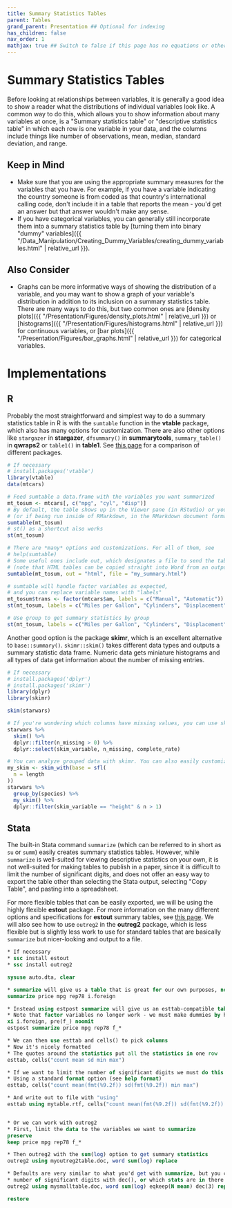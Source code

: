 ```yaml
---
title: Summary Statistics Tables
parent: Tables
grand_parent: Presentation ## Optional for indexing
has_children: false
nav_order: 1
mathjax: true ## Switch to false if this page has no equations or other math rendering.
---
```


# Summary Statistics Tables

Before looking at relationships between variables, it is generally a good idea to show a reader what the distributions of individual variables look like. A common way to do this, which allows you to show information about many variables at once, is a "Summary statistics table" or "descriptive statistics table" in which each row is one variable in your data, and the columns include things like number of observations, mean, median, standard deviation, and range.

## Keep in Mind

- Make sure that you are using the appropriate summary measures for the variables that you have. For example, if you have a variable indicating the country someone is from coded as that country's international calling code, don't include it in a table that reports the mean - you'd get an answer but that answer wouldn't make any sense.
- If you have categorical variables, you can generally still incorporate them into a summary statistics table by [turning them into binary "dummy" variables]({{ "/Data_Manipulation/Creating_Dummy_Variables/creating_dummy_variables.html" | relative_url }}).

## Also Consider

- Graphs can be more informative ways of showing the distribution of a variable, and you may want to show a graph of your variable's distribution in addition to its inclusion on a summary statistics table. There are many ways to do this, but two common ones are [density plots]({{ "/Presentation/Figures/density_plots.html" | relative_url }}) or [histograms]({{ "/Presentation/Figures/histograms.html" | relative_url }}) for continuous variables, or [bar plots]({{ "/Presentation/Figures/bar_graphs.html" | relative_url }}) for categorical variables.

# Implementations

## R

Probably the most straightforward and simplest way to do a summary statistics table in R is with the `sumtable` function in the **vtable** package, which also has many options for customization. There are also other options like `stargazer` in **stargazer**, `dfsummary()` in **summarytools**, `summary_table()` in **qwraps2** or `table1()` in **table1**. See [this page](https://thatdatatho.com/2018/08/20/easily-create-descriptive-summary-statistic-tables-r-studio/) for a comparison of different packages.

```r
# If necessary
# install.packages('vtable')
library(vtable)
data(mtcars)

# Feed sumtable a data.frame with the variables you want summarized
mt_tosum <- mtcars[, c("mpg", "cyl", "disp")]
# By default, the table shows up in the Viewer pane (in RStudio) or your browser (otherwise)
# (or if being run inside of RMarkdown, in the RMarkdown document format)
sumtable(mt_tosum)
# st() as a shortcut also works
st(mt_tosum)

# There are *many* options and customizations. For all of them, see
# help(sumtable)
# Some useful ones include out, which designates a file to send the table to
# (note that HTML tables can be copied straight into Word from an output file)
sumtable(mt_tosum, out = "html", file = "my_summary.html")

# sumtable will handle factor variables as expected,
# and you can replace variable names with "labels"
mt_tosum$trans <- factor(mtcars$am, labels = c("Manual", "Automatic"))
st(mt_tosum, labels = c("Miles per Gallon", "Cylinders", "Displacement", "Transmission"))

# Use group to get summary statistics by group
st(mt_tosum, labels = c("Miles per Gallon", "Cylinders", "Displacement"), group = "trans")
```

Another good option is the package **skimr**, which is an excellent alternative to `base::summary()`. `skimr::skim()` takes different data types and outputs a summary statistic data frame. Numeric data gets miniature histograms and all types of data get information about the number of missing entries.

```r
# If necessary
# install.packages('dplyr')
# install.packages('skimr')
library(dplyr)
library(skimr)

skim(starwars)

# If you're wondering which columns have missing values, you can use skim() in a pipeline.
starwars %>%
  skim() %>%
  dplyr::filter(n_missing > 0) %>%
  dplyr::select(skim_variable, n_missing, complete_rate)

# You can analyze grouped data with skimr. You can also easily customize the output table using skim_with().
my_skim <- skim_with(base = sfl(
  n = length
))
starwars %>%
  group_by(species) %>%
  my_skim() %>%
  dplyr::filter(skim_variable == "height" & n > 1)
```

## Stata

The built-in Stata command `summarize` (which can be referred to in short as `su` or `summ`) easily creates summary statistics tables. However, while `summarize` is well-suited for viewing descriptive statistics on your own, it is not well-suited for making tables to publish in a paper, since it is difficult to limit the number of significant digits, and does not offer an easy way to export the table other than selecting the Stata output, selecting "Copy Table", and pasting into a spreadsheet.

For more flexible tables that can be easily exported, we will be using the highly flexible **estout** package. For more information on the many different options and specifications for **estout** summary tables, see [this page](http://repec.org/bocode/e/estout/estpost.html). We will also see how to use `outreg2` in the **outreg2** package, which is less flexible but is slightly less work to use for standard tables that are basically `summarize` but nicer-looking and output to a file.

```stata
* If necessary
* ssc install estout
* ssc install outreg2

sysuse auto.dta, clear

* summarize will give us a table that is great for our own purposes, not so much for exporting
summarize price mpg rep78 i.foreign

* Instead using estpost summarize will give us an esttab-compatible table
* Note that factor variables no longer work - we must make dummies by hand
xi i.foreign, pre(f_) noomit
estpost summarize price mpg rep78 f_*

* We can then use esttab and cells() to pick columns
* Now it's nicely formatted
* The quotes around the statistics put all the statistics in one row
esttab, cells("count mean sd min max")

* If we want to limit the number of significant digits we must do this stat by stat
* Using a standard format option (see help format)
esttab, cells("count mean(fmt(%9.2f)) sd(fmt(%9.2f)) min max")

* And write out to file with "using"
esttab using mytable.rtf, cells("count mean(fmt(%9.2f)) sd(fmt(%9.2f)) min max") replace


* Or we can work with outreg2
* First, limit the data to the variables we want to summarize
preserve
keep price mpg rep78 f_*

* Then outreg2 with the sum(log) option to get summary statistics
outreg2 using myoutreg2table.doc, word sum(log) replace

* Defaults are very similar to what you'd get with summarize, but you can do things like change
* number of significant digits with dec(), or which stats are in there with eqkeep()
outreg2 using mysmalltable.doc, word sum(log) eqkeep(N mean) dec(3) replace

restore
```

